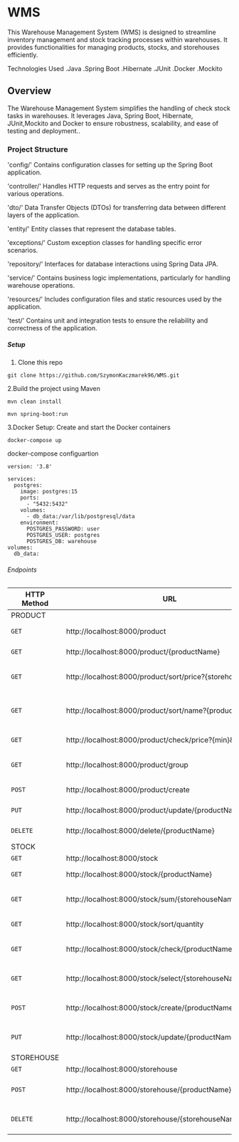# WMS

This Warehouse Management System (WMS) is designed to streamline inventory management and stock tracking processes
within warehouses.
It provides functionalities for managing products, stocks, and storehouses efficiently.

Technologies Used
.Java
.Spring Boot
.Hibernate
.JUnit
.Docker
.Mockito

## Overview

The Warehouse Management System simplifies the handling of check stock tasks in warehouses.
It leverages Java, Spring Boot, Hibernate, JUnit,Mockito and Docker to ensure robustness, scalability, and ease of testing and
deployment..

### Project Structure

'config/'
Contains configuration classes for setting up the Spring Boot application.

'controller/'
Handles HTTP requests and serves as the entry point for various operations.

'dto/'
Data Transfer Objects (DTOs) for transferring data between different layers of the application.

'entity/'
Entity classes that represent the database tables.

'exceptions/'
Custom exception classes for handling specific error scenarios.

'repository/'
Interfaces for database interactions using Spring Data JPA.

'service/'
Contains business logic implementations, particularly for handling warehouse operations.

'resources/'
Includes configuration files and static resources used by the application.

'test/'
Contains unit and integration tests to ensure the reliability and correctness of the application.

##### Setup

1. Clone this repo

```
git clone https://github.com/SzymonKaczmarek96/WMS.git
```

2.Build the project using Maven

```
mvn clean install
```

```
mvn spring-boot:run
```

3.Docker Setup:
Create and start the Docker containers

```
docker-compose up
```

docker-compose configuartion

```
version: '3.8'

services:
  postgres:
    image: postgres:15
    ports:
      - "5432:5432"
    volumes:
      - db_data:/var/lib/postgresql/data
    environment:
      POSTGRES_PASSWORD: user
      POSTGRES_USER: postgres
      POSTGRES_DB: warehouse
volumes:
  db_data:
```

###### Endpoints

| HTTP Method | URL                                                         | Description                                         |
|-------------|-------------------------------------------------------------|-----------------------------------------------------|
| PRODUCT     |
| `GET`       | http://localhost:8000/product                               | Get list of products                                |
| `GET`       | http://localhost:8000/product/{productName}                 | Get Product by product name                         |
| `GET`       | http://localhost:8000/product/sort/price?{storehouse}       | Get Product list in storehouse sort by price        |
| `GET`       | http://localhost:8000/product/sort/name?{productName}       | Get Product list in storehouse sort by product name | 
| `GET`       | http://localhost:8000/product/check/price?{min}&{max}       | Get Product list by price range                     |
| `GET`       | http://localhost:8000/product/group                         | Get Prodcut grouped by price                        |
| `POST`      | http://localhost:8000/product/create                        | Create product by request body                      |
| `PUT`       | http://localhost:8000/product/update/{productName}          | Update product by request body                      |
| `DELETE`    | http://localhost:8000/delete/{productName}                  | Delete product by productName                       |
| STOCK       |
| `GET`       | http://localhost:8000/stock                                 | Get list of stocks                                  |
| `GET`       | http://localhost:8000/stock/{productName}                   | Get Stock by product name                           |
| `GET`       | http://localhost:8000/stock/sum/{storehouseName}            | Get sum stock all products in storehouse            |
| `GET`       | http://localhost:8000/stock/sort/quantity                   | Get stock list sort by quantity                     |
| `GET`       | http://localhost:8000/stock/check/{productName}             | Get stock selected product in all storehouse        |
| `GET`       | http://localhost:8000/stock/select/{storehouseName}         | Get stock of product sort by product price          |
| `POST`      | http://localhost:8000/stock/create/{productName}/{quantity} | Create stock by productName and quantity            |
| `PUT`       | http://localhost:8000/stock/update/{productName}/{quantity} | Update stock by productName and quantity            |
| STOREHOUSE  |
| `GET`       | http://localhost:8000/storehouse                            | Get list of stocks                                  |
| `POST`      | http://localhost:8000/storehouse/{productName}              | Create storehouse by request body                   |
| `DELETE`    | http://localhost:8000/storehouse/{storehouseName}           | Delete storehous by storehouseName                  |




